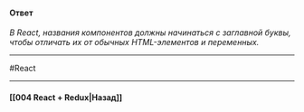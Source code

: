 #### Ответ

*В React, названия компонентов должны начинаться с заглавной буквы, чтобы отличать их от обычных HTML-элементов и переменных.*

____
#React

____

#### [[004 React + Redux|Назад]]